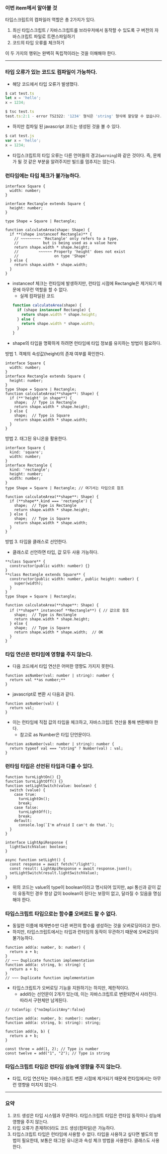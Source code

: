 ### 이번 item에서 알아볼 것

타입스크립트의 컴파일러 역할은 총 2가지가 있다.

1. 최신 타입스크립트 / 자바스크립트를 브라우저에서 동작할 수 있도록 구 버전의 자바스크립트 파일로 트랜스파일하기
2. 코드의 타입 오류를 체크하기

이 두 가지의 행위는 완벽히 독립적이라는 것을 이해해야 한다.

---

### 타입 오류가 있는 코드도 컴파일이 가능하다.

- 해당 코드에서 타입 오류가 발생했다.

```jsx
$ cat test.ts
let x = 'hello';
x = 1234;

$ tsc test.ts
test.ts:2:1 - error TS2322: '1234' 형식은 'string' 형식에 할당할 수 없습니다.
```

- 하지만 컴파일 된 javascript 코드는 생성된 것을 볼 수 있다.

```jsx
$ cat test.js
var x = 'hello';
x = 1234;
```

- 타입스크립트의 타입 오류는 다른 언어들의 경고(`warning`)와 같은 것이다. 즉, 문제가 될 것 같은 부분을 알려주지만 빌드를 멈추지는 않는다.

### 런타임에는 타입 체크가 불가능하다.

```tsx
interface Square {
  width: number;
}

interface Rectangle extends Square {
  height: number;
}

type Shape = Square | Rectangle;

function calculateArea(shape: Shape) {
  if **(shape instanceof Rectangle)** {
    // ~~~~~~~~~ 'Rectangle' only refers to a type,
    //           but is being used as a value here
    return shape.width * shape.height;
    //         ~~~~~~ Property 'height' does not exist
    //                on type 'Shape'
  } else {
    return shape.width * shape.width;
  }
}
```

- instanceof 체크는 런타임에 발생하지만, 런타임 시점에 Rectangle은 제거되기 때문에 아무런 역할을 할 수 없다.
  - 실제 컴파일된 코드
  ```jsx
  function calculateArea(shape) {
    if (shape instanceof Rectangle) {
      return shape.width * shape.height;
    } else {
      return shape.width * shape.width;
    }
  }
  ```
- shape의 타입을 명확하게 하려면 런타임에 타입 정보를 유지하는 방법이 필요하다.

방법 1. 객체의 속성값(height)의 존재 여부를 확인한다.

```tsx
interface Square {
  width: number;
}
interface Rectangle extends Square {
  height: number;
}
type Shape = Square | Rectangle;
function calculateArea(**shape**: Shape) {
  if (**'height' in shape**) {
    shape;  // Type is Rectangle
    return shape.width * shape.height;
  } else {
    shape;  // Type is Square
    return shape.width * shape.width;
  }
}
```

방법 2. 태그된 유니온을 활용한다.

```tsx
interface Square {
  kind: 'square';
  width: number;
}
interface Rectangle {
  kind: 'rectangle';
  height: number;
  width: number;
}
type Shape = Square | Rectangle; // 여기서는 타입으로 참조

function calculateArea(**shape**: Shape) {
  if (**shape**.kind === 'rectangle') {
    shape;  // Type is Rectangle
    return shape.width * shape.height;
  } else {
    shape;  // Type is Square
    return shape.width * shape.width;
  }
}
```

방법 3. 타입을 클래스로 선언한다.

- 클래스로 선언하면 타입, 값 모두 사용 가능하다.

```tsx
**class Square** {
  constructor(public width: number) {}
}
**class Rectangle extends Square** {
  constructor(public width: number, public height: number) {
    super(width);
  }
}
type Shape = Square | Rectangle;

function calculateArea(**shape**: Shape) {
  if (**shape** instanceof **Rectangle**) { // 값으로 참조
    shape;  // Type is Rectangle
    return shape.width * shape.height;
  } else {
    shape;  // Type is Square
    return shape.width * shape.width;  // OK
  }
}
```

### 타입 연산은 런타임에 영향을 주지 않는다.

- 다음 코드에서 타입 연산은 어떠한 영향도 가지지 못한다.

```tsx
function asNumber(val: number | string): number {
  return val **as number;**
}
```

- javascript로 변환 시 다음과 같다.

```tsx
function asNumber(val) {
  return val;
}
```

- 이는 런타임에 직접 값의 타입을 체크하고, 자바스크립트 연산을 통해 변환해야 한다.
  - 참고로 as Number은 타입 단언문이다.

```tsx
function asNumber(val: number | string): number {
  return typeof val === "string" ? Number(val) : val;
}
```

### 런타임 타입은 선언된 타입과 다를 수 있다.

```tsx
function turnLightOn() {}
function turnLightOff() {}
function setLightSwitch(value: boolean) {
  switch (value) {
    case true:
      turnLightOn();
      break;
    case false:
      turnLightOff();
      break;
    default:
      console.log(`I'm afraid I can't do that.`);
  }
}

interface LightApiResponse {
  lightSwitchValue: boolean;
}

async function setLight() {
  const response = await fetch("/light");
  const result: LightApiResponse = await response.json();
  setLightSwitch(result.lightSwitchValue);
}
```

- 위의 코드는 value의 type이 boolean이라고 명시되어 있지만, api 통신과 같이 값이 유동적인 경우 항상 값이 boolean이 된다는 보장이 없고, 달라질 수 있음을 명심해야 한다.

### 타입스크립트 타입으로는 함수를 오버로드 할 수 없다.

- 동일한 이름에 매개변수만 다른 버전의 함수를 생성하는 것을 오버로딩이라고 한다.
- 하지만, 타입스크립트에서는 타입과 런타임의 동작이 무관하기 때문에 오버로딩이 불가능하다.

```tsx
function add(a: number, b: number) {
  return a + b;
}
// ~~~ Duplicate function implementation
function add(a: string, b: string) {
  return a + b;
}
// ~~~ Duplicate function implementation
```

- 타입스크립트가 오버로딩 기능을 지원하기는 하지만, 제한적이다.
  - add라는 선언문이 2개가 있는데, 이는 자바스크립트로 변환되면서 사라진다. 따라서 구현체만 남게된다.

```tsx
// tsConfig: {"noImplicitAny":false}

function add(a: number, b: number): number;
function add(a: string, b: string): string;

function add(a, b) {
  return a + b;
}

const three = add(1, 2); // Type is number
const twelve = add("1", "2"); // Type is string
```

### 타입스크립트 타입은 런타임 성능에 영향을 주지 않는다.

- 타입, 타입 연산자는 자바스크립트 변환 시점에 제거되기 때문에 런타임에서는 아무런 영향을 미치지 않는다.

---

### 요약

1. 코드 생성은 타입 시스템과 무관하다. 타입스크립트 타입은 런타임 동작이나 성능에 영향을 주지 않는다.
2. 타입 오류가 존재하더라도 코드 생성(컴파일)은 가능하다.
3. 타입스크립트 타입은 런타임에 사용할 수 없다. 타입을 사용하고 싶다면 별도의 방법이 필요한데, 보통은 태그된 유니온과 속성 체크 방법을 사용한다. 클래스도 사용한다.
